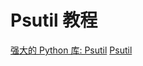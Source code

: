 # Psutil 教程

<show-structure depth="3"/>


<seealso>
<category ref="ref_docs">
    <a href="https://mp.weixin.qq.com/s/Wrza39BDTQWUgL90bYHZ7A">强大的 Python 库: Psutil</a>
</category>
<category ref="ref_github">
    <a href="https://mp.weixin.qq.com/s/Wrza39BDTQWUgL90bYHZ7A">Psutil</a>
</category>
<category ref="ref_issues">
</category>
<category ref="ref_hf">
</category>
<category ref="ref_ms">
</category>
</seealso>
